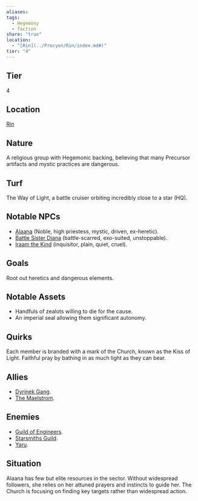 ```yaml
---
aliases: 
tags:
  - Hegemony
  - faction
share: "true"
location:
  - "[Rin](../Procyon/Rin/index.md#)"
tier: "4"
---
```

## Tier

4

## Location

[Rin](../Procyon/Rin/index.md.md#)

## Nature

A religious group with Hegemonic backing, believing that many Precursor artifacts and mystic practices are dangerous.

## Turf

The Way of Light, a battle cruiser orbiting incredibly close to a star (HQ).

## Notable NPCs

- [Alaana](Alaana.md) (Noble, high priestess, mystic, driven, ex-heretic).
- [Battle Sister Diana](Battle%20Sister%20Diana.md) (battle-scarred, exo-suited, unstoppable).
- [Iraam the Kind](Iraam%20the%20Kind.md) (inquisitor, plain, quiet, cruel).


## Goals

Root out heretics and dangerous elements.

## Notable Assets

- Handfuls of zealots willing to die for the cause.
- An imperial seal allowing them significant autonomy.


## Quirks

Each member is branded with a mark of the Church, known as the Kiss of Light. Faithful pray by bathing in as much light as they can bear.

## Allies

- [Dyrinek Gang](./Dyrinek%20Gang.md).
- [The Maelstrom](./The%20Maelstrom.md).


## Enemies

- [Guild of Engineers](./Guild%20of%20Engineers.md).
- [Starsmiths Guild](./Starsmiths%20Guild.md).
- [Yaru](./Yaru.md).


## Situation

Alaana has few but elite resources in the sector. Without widespread followers, she relies on her attuned prayers and instincts to guide her. The Church is focusing on finding key targets rather than widespread action.
